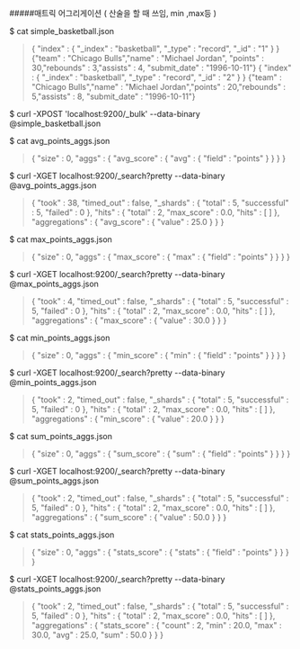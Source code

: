 #####매트릭 어그리게이션 ( 산술을 할 때 쓰임, min ,max등 ) 


$ cat simple_basketball.json
>{ "index" : { "_index" : "basketball", "_type" : "record", "_id" : "1" } }
{"team" : "Chicago Bulls","name" : "Michael Jordan", "points" : 30,"rebounds" : 3,"assists" : 4, "submit_date" : "1996-10-11"}
{ "index" : { "_index" : "basketball", "_type" : "record", "_id" : "2" } }
{"team" : "Chicago Bulls","name" : "Michael Jordan","points" : 20,"rebounds" : 5,"assists" : 8, "submit_date" : "1996-10-11"}

$ curl -XPOST 'localhost:9200/_bulk' --data-binary @simple_basketball.json

$ cat avg_points_aggs.json
>{
        "size" : 0,
        "aggs" : {
                "avg_score" : {
                        "avg" : {
                                "field" : "points"
                        }
                }
        }
}

$  curl -XGET localhost:9200/_search?pretty --data-binary @avg_points_aggs.json
>{
  "took" : 38,
  "timed_out" : false,
  "_shards" : {
    "total" : 5,
    "successful" : 5,
    "failed" : 0
  },
  "hits" : {
    "total" : 2,
    "max_score" : 0.0,
    "hits" : [ ]
  },
  "aggregations" : {
    "avg_score" : {
      "value" : 25.0
    }
  }
}

$ cat max_points_aggs.json
>{
        "size" : 0,
        "aggs" : {
                "max_score" : {
                        "max" : {
                                "field" : "points"
                        }
                }
        }
}

$  curl -XGET localhost:9200/_search?pretty --data-binary @max_points_aggs.json
>{
  "took" : 4,
  "timed_out" : false,
  "_shards" : {
    "total" : 5,
    "successful" : 5,
    "failed" : 0
  },
  "hits" : {
    "total" : 2,
    "max_score" : 0.0,
    "hits" : [ ]
  },
  "aggregations" : {
    "max_score" : {
      "value" : 30.0
    }
  }
}

$ cat min_points_aggs.json
>{
        "size" : 0,
        "aggs" : {
                "min_score" : {
                        "min" : {
                                "field" : "points"
                        }
                }
        }
}

$  curl -XGET localhost:9200/_search?pretty --data-binary @min_points_aggs.json
>{
  "took" : 2,
  "timed_out" : false,
  "_shards" : {
    "total" : 5,
    "successful" : 5,
    "failed" : 0
  },
  "hits" : {
    "total" : 2,
    "max_score" : 0.0,
    "hits" : [ ]
  },
  "aggregations" : {
    "min_score" : {
      "value" : 20.0
    }
  }
}

$  cat sum_points_aggs.json
>{
        "size" : 0,
        "aggs" : {
                "sum_score" : {
                        "sum" : {
                                "field" : "points"
                        }
                }
        }
}

$ curl -XGET localhost:9200/_search?pretty --data-binary @sum_points_aggs.json
>{
  "took" : 2,
  "timed_out" : false,
  "_shards" : {
    "total" : 5,
    "successful" : 5,
    "failed" : 0
  },
  "hits" : {
    "total" : 2,
    "max_score" : 0.0,
    "hits" : [ ]
  },
  "aggregations" : {
    "sum_score" : {
      "value" : 50.0
    }
  }
}

$ cat stats_points_aggs.json
>{
        "size" : 0,
        "aggs" : {
                "stats_score" : {
                        "stats" : {
                                "field" : "points"
                        }
                }
        }
}

$ curl -XGET localhost:9200/_search?pretty --data-binary @stats_points_aggs.json
>{
  "took" : 2,
  "timed_out" : false,
  "_shards" : {
    "total" : 5,
    "successful" : 5,
    "failed" : 0
  },
  "hits" : {
    "total" : 2,
    "max_score" : 0.0,
    "hits" : [ ]
  },
  "aggregations" : {
    "stats_score" : {
      "count" : 2,
      "min" : 20.0,
      "max" : 30.0,
      "avg" : 25.0,
      "sum" : 50.0
    }
  }
}











